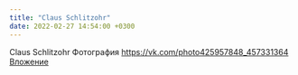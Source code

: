 ```yaml
---
title: "Claus Schlitzohr"
date: 2022-02-27 14:54:00 +0300
---
```


Claus Schlitzohr
Фотография
<a class="vk-attach" href="https://vk.com/photo425957848_457331364">https://vk.com/photo425957848_457331364</a>
<a class="vk-attach" href="https://vk.com/photo425957848_457331364">Вложение</a>
